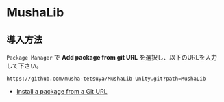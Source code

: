 ﻿# MushaLib

## 導入方法
`Package Manager` で **Add package from git URL** を選択し、以下のURLを入力して下さい。
```
https://github.com/musha-tetsuya/MushaLib-Unity.git?path=MushaLib
```
* [Install a package from a Git URL](https://docs.unity3d.com/ja/2022.3/Manual/upm-ui-giturl.html)
